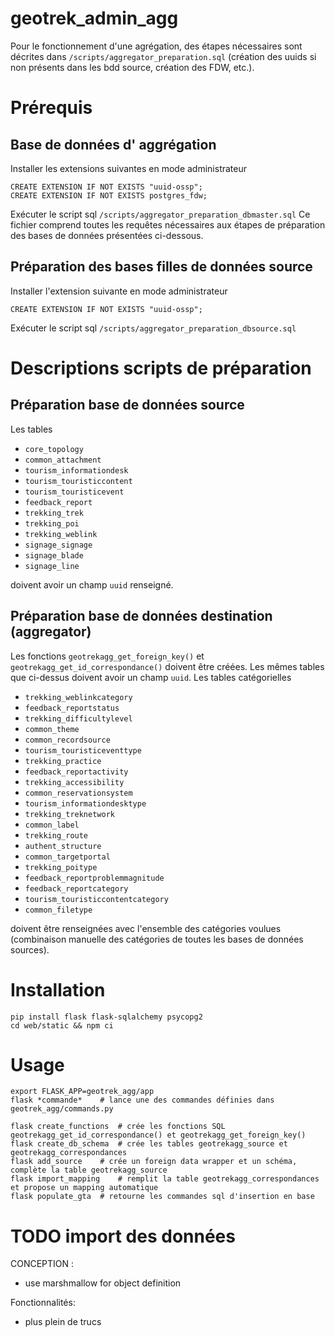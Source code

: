 # geotrek_admin_agg

Pour le fonctionnement d'une agrégation, des étapes nécessaires sont décrites dans `/scripts/aggregator_preparation.sql` (création des uuids si non présents dans les bdd source, création des FDW, etc.).
 

# Prérequis

## Base de données d' aggrégation 
Installer les extensions suivantes en mode administrateur

```
CREATE EXTENSION IF NOT EXISTS "uuid-ossp";
CREATE EXTENSION IF NOT EXISTS postgres_fdw;
```

Exécuter le script sql `/scripts/aggregator_preparation_dbmaster.sql` 
Ce fichier comprend toutes les requêtes nécessaires aux étapes de préparation des bases de données présentées ci-dessous.

## Préparation des bases filles de données source
Installer l'extension suivante en mode administrateur

```
CREATE EXTENSION IF NOT EXISTS "uuid-ossp";
```

Exécuter le script sql `/scripts/aggregator_preparation_dbsource.sql` 

# Descriptions scripts de préparation
## Préparation base de données source

Les tables
- `core_topology`
- `common_attachment`
- `tourism_informationdesk`
- `tourism_touristiccontent`
- `tourism_touristicevent`
- `feedback_report`
- `trekking_trek`
- `trekking_poi`
- `trekking_weblink`
- `signage_signage`
- `signage_blade`
- `signage_line`

doivent avoir un champ `uuid` renseigné.

## Préparation base de données destination (aggregator)

Les fonctions `geotrekagg_get_foreign_key()` et `geotrekagg_get_id_correspondance()` doivent être créées. Les mêmes tables que ci-dessus doivent avoir un champ `uuid`.
Les tables catégorielles
- `trekking_weblinkcategory`
- `feedback_reportstatus`
- `trekking_difficultylevel`
- `common_theme`
- `common_recordsource`
- `tourism_touristiceventtype`
- `trekking_practice`
- `feedback_reportactivity`
- `trekking_accessibility`
- `common_reservationsystem`
- `tourism_informationdesktype`
- `trekking_treknetwork`
- `common_label`
- `trekking_route`
- `authent_structure`
- `common_targetportal`
- `trekking_poitype`
- `feedback_reportproblemmagnitude`
- `feedback_reportcategory`
- `tourism_touristiccontentcategory`
- `common_filetype`

doivent être renseignées avec l'ensemble des catégories voulues (combinaison manuelle des catégories de toutes les bases de données sources).

# Installation

```
pip install flask flask-sqlalchemy psycopg2
cd web/static && npm ci
```


# Usage

```
export FLASK_APP=geotrek_agg/app
flask *commande*    # lance une des commandes définies dans geotrek_agg/commands.py
```
```
flask create_functions  # crée les fonctions SQL geotrekagg_get_id_correspondance() et geotrekagg_get_foreign_key()
flask create_db_schema  # crée les tables geotrekagg_source et geotrekagg_correspondances
flask add_source    # crée un foreign data wrapper et un schéma, complète la table geotrekagg_source
flask import_mapping    # remplit la table geotrekagg_correspondances et propose un mapping automatique
flask populate_gta  # retourne les commandes sql d'insertion en base
```


# TODO import des données
CONCEPTION :
- use marshmallow for object definition

Fonctionnalités:
- plus plein de trucs
